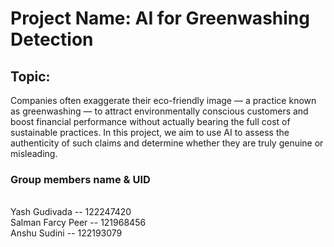 # Project Name: AI for Greenwashing Detection

## Topic:
Companies often exaggerate their eco-friendly image — a practice known as greenwashing — to attract environmentally conscious customers and boost financial performance without actually bearing the full cost of sustainable practices. In this project, we aim to use AI to assess the authenticity of such claims and determine whether they are truly genuine or misleading.
 

### Group members name & UID
<br>Yash Gudivada -- 122247420
<br>Salman Farcy Peer -- 121968456
<br>Anshu Sudini -- 122193079
